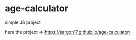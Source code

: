 # age-calculator
simple JS project


here the project => https://sargon17.github.io/age-calculator/
